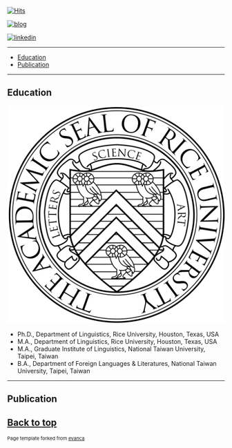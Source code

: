 [![Hits](https://hits.seeyoufarm.com/api/count/incr/badge.svg?url=https%3A%2F%2Fgithub.com%2Fhoward-haowen%2Fhoward-haowen.github.io&count_bg=%2367E805&title_bg=%23555555&icon=grav.svg&icon_color=%2367E805&title=visitors&edge_flat=false)](https://hits.seeyoufarm.com)

[![blog](https://img.shields.io/badge/Visit-My%20blog-blue?style=flat&logo=blogger&logoColor=white)](https://howard-haowen.github.io/blog.ai/)

[![linkedin](https://img.shields.io/badge/View-My%20LinkedIn-blue?style=flat&logo=linkedin&logoColor=white)](https://www.linkedin.com/in/haowen-jiang-phd-16242074/)

---
- [Education](#education)
- [Publication](#publication)

---
## Education
![](images/rice.png?v=4&s=200)
- Ph.D., Department of Linguistics, Rice University, Houston, Texas, USA
- M.A., Department of Linguistics, Rice University, Houston, Texas, USA
- M.A., Graduate Institute of Linguistics, National Taiwan University, Taipei, Taiwan
- B.A., Department of Foreign Languages & Literatures, National Taiwan University, Taipei, Taiwan

---
## Publication


[Back to top](#)
---
<p style="font-size:11px">Page template forked from <a href="https://github.com/evanca/quick-portfolio">evanca</a></p>
<!-- Remove above link if you don't want to attibute -->
